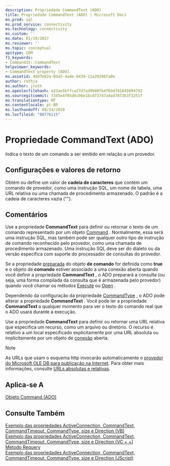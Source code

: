 ```yaml
---
description: Propriedade CommandText (ADO)
title: Propriedade CommandText (ADO) | Microsoft Docs
ms.prod: sql
ms.prod_service: connectivity
ms.technology: connectivity
ms.custom: ''
ms.date: 01/19/2017
ms.reviewer: ''
ms.topic: conceptual
apitype: COM
f1_keywords:
- Command15::CommandText
helpviewer_keywords:
- CommandText property [ADO]
ms.assetid: 4dd7e82a-8da5-4a4e-b439-11a29286fa0e
author: rothja
ms.author: jroth
ms.openlocfilehash: e23ae5bffca27d7ad9940fb4f03df81645094792
ms.sourcegitcommit: 7345e4f05d6c06e1bcd73747a4a47873b3f3251f
ms.translationtype: MT
ms.contentlocale: pt-BR
ms.lasthandoff: 08/24/2020
ms.locfileid: "88776115"
---
```

# <a name="commandtext-property-ado"></a>Propriedade CommandText (ADO)
Indica o texto de um comando a ser emitido em relação a um provedor.  
  
## <a name="settings-and-return-values"></a>Configurações e valores de retorno  
 Obtém ou define um valor de **cadeia de caracteres** que contém um comando de provedor, como uma instrução SQL, um nome de tabela, uma URL relativa ou uma chamada de procedimento armazenado. O padrão é a cadeia de caracteres vazia ("").  
  
## <a name="remarks"></a>Comentários  
 Use a propriedade **CommandText** para definir ou retornar o texto de um comando representado por um objeto [Command](./command-object-ado.md) . Normalmente, essa será uma instrução SQL, mas também pode ser qualquer outro tipo de instrução de comando reconhecido pelo provedor, como uma chamada de procedimento armazenado. Uma instrução SQL deve ser do dialeto ou da versão específica com suporte do processador de consultas do provedor.  
  
 Se a propriedade [preparada](./prepared-property-ado.md) do objeto **de comando** for definida como **true** e o objeto de **comando** estiver associado a uma conexão aberta quando você definir a propriedade **CommandText** , o ADO preparará a consulta (ou seja, uma forma compilada da consulta que é armazenada pelo provedor) quando você chamar os métodos [Execute](./execute-method-ado-command.md) ou [Open](./open-method-ado-connection.md) .  
  
 Dependendo da configuração da propriedade [CommandType](./commandtype-property-ado.md) , o ADO pode alterar a propriedade **CommandText** . Você pode ler a propriedade **CommandText** a qualquer momento para ver o texto do comando real que o ADO usará durante a execução.  
  
 Use a propriedade **CommandText** para definir ou retornar uma URL relativa que especifica um recurso, como um arquivo ou diretório. O recurso é relativo a um local especificado explicitamente por uma URL absoluta ou implicitamente por um objeto de [conexão](./connection-object-ado.md) aberta.  
  
> [!NOTE]
>  As URLs que usam o esquema http invocarão automaticamente o [provedor do Microsoft OLE DB para publicação na Internet](../../guide/appendixes/microsoft-ole-db-provider-for-internet-publishing.md). Para obter mais informações, consulte [URLs absolutas e relativas](../../guide/data/absolute-and-relative-urls.md).  
  
## <a name="applies-to"></a>Aplica-se A  
 [Objeto Command (ADO)](./command-object-ado.md)  
  
## <a name="see-also"></a>Consulte Também  
 [Exemplo das propriedades ActiveConnection, CommandText, CommandTimeout, CommandType, size e Direction (VB)](./activeconnection-commandtext-commandtimeout-commandtype-size-example-vb.md)   
 [Exemplo das propriedades ActiveConnection, CommandText, CommandTimeout, CommandType, size e Direction (VC + +)](./activeconnection-commandtext-commandtimeout-commandtype-size-example-vc.md)   
 [Método Requery](./requery-method.md)   
 [Exemplo das propriedades ActiveConnection, CommandText, CommandTimeout, CommandType, size e Direction (JScript)](./activeconnection-commandtext-timeout-type-size-example-jscript.md)